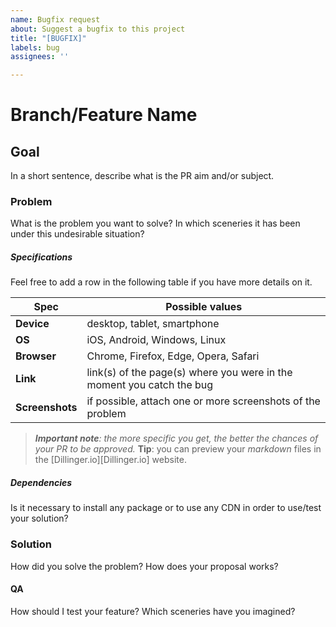 ```yaml
---
name: Bugfix request
about: Suggest a bugfix to this project
title: "[BUGFIX]"
labels: bug
assignees: ''

---
```


# **Branch/Feature Name** 

## **Goal**
In a short sentence, describe what is the PR aim and/or subject.

### **Problem**
What is the problem you want to solve? In which sceneries it has been under this undesirable situation?

##### Specifications

Feel free to add a row in the following table if you have more details on it.

| Spec | Possible values |
| ----- | ----- |
|**Device** | desktop, tablet, smartphone |
|**OS** | iOS, Android, Windows, Linux |
|**Browser** | Chrome, Firefox, Edge, Opera, Safari |
|**Link** | link(s) of the page(s) where you were in the moment you catch the bug |
|**Screenshots** | if possible, attach one or more screenshots of the problem |

> _**Important note**: the more specific you get, the better the chances of your PR to be approved._
**Tip**: you can preview your _markdown_ files in the [Dillinger.io][Dillinger.io] website.

##### **Dependencies**
Is it necessary to install any package or to use any CDN in order to use/test your solution?

### **Solution**
How did you solve the problem? How does your proposal works?

#### **QA**
How should I test your feature? Which sceneries have you imagined?
